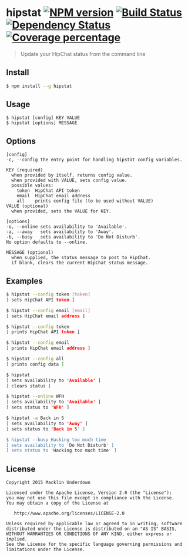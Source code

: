 # hipstat [![NPM version][npm-image]][npm-url] [![Build Status][travis-image]][travis-url] [![Dependency Status][daviddm-image]][daviddm-url] [![Coverage percentage][coveralls-image]][coveralls-url]

> Update your HipChat status from the command line

## Install

```sh
$ npm install --g hipstat
```

## Usage

```
$ hipstat [config] KEY VALUE
$ hipstat [options] MESSAGE
```

## Options

```
[config]
-c, --config the entry point for handling hipstat config variables.

KEY (required)
  when provided by itself, returns config value.
  when provided with VALUE, sets config value.
  possible values:
    token  HipChat API token
    email  HipChat email address
    all    prints config file (to be used without VALUE)
VALUE (optional)
  when provided, sets the VALUE for KEY.

[options]
-o, --online sets availability to 'Available'.
-a, --away   sets availability to 'Away'.
-b, --busy   sets availability to 'Do Not Disturb'.
No option defaults to --online.

MESSAGE (optional)
  when supplied, the status message to post to HipChat.
  if blank, clears the current HipChat status message.
```

## Examples

```sh
$ hipstat --config token [token]
[ sets HipChat API token ]

$ hipstat --config email [email]
[ sets HipChat email address ]

$ hipstat --config token
[ prints HipChat API token ]

$ hipstat --config email
[ prints HipChat email address ]

$ hipstat --config all
[ prints config data ]

$ hipstat
[ sets availability to 'Available' ]
[ clears status ]

$ hipstat --online WFH
[ sets availability to 'Available' ]
[ sets status to 'WFH' ]

$ hipstat -a Back in 5
[ sets availability to 'Away' ]
[ sets status to 'Back in 5' ]

$ hipstat --busy Hacking too much time
[ sets availability to 'Do Not Disturb' ]
[ sets status to 'Hacking too much time' ]
```

## License

```
Copyright 2015 Macklin Underdown

Licensed under the Apache License, Version 2.0 (the "License");
you may not use this file except in compliance with the License.
You may obtain a copy of the License at

   http://www.apache.org/licenses/LICENSE-2.0

Unless required by applicable law or agreed to in writing, software
distributed under the License is distributed on an "AS IS" BASIS,
WITHOUT WARRANTIES OR CONDITIONS OF ANY KIND, either express or implied.
See the License for the specific language governing permissions and
limitations under the License.
```

[npm-image]: https://badge.fury.io/js/hipstat.svg
[npm-url]: https://npmjs.org/package/hipstat
[travis-image]: https://travis-ci.org/macklinu/hipstat.svg?branch=master
[travis-url]: https://travis-ci.org/macklinu/hipstat
[daviddm-image]: https://david-dm.org/macklinu/hipstat.svg?theme=shields.io
[daviddm-url]: https://david-dm.org/macklinu/hipstat
[coveralls-image]: https://coveralls.io/repos/macklinu/hipstat/badge.svg
[coveralls-url]: https://coveralls.io/r/macklinu/hipstat

